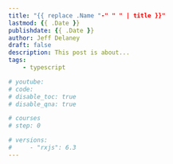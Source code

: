 ```yaml
---
title: "{{ replace .Name "-" " " | title }}"
lastmod: {{ .Date }}
publishdate: {{ .Date }}
author: Jeff Delaney
draft: false
description: This post is about...
tags: 
    - typescript

# youtube: 
# code: 
# disable_toc: true
# disable_qna: true

# courses
# step: 0

# versions: 
#     - "rxjs": 6.3
---
```


